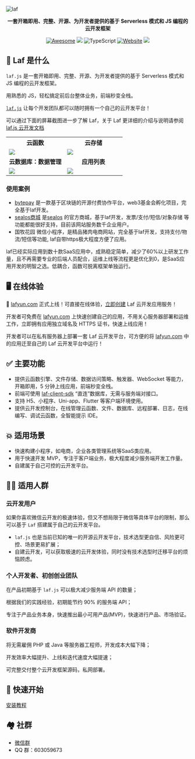 ![laf](https://socialify.git.ci/lafjs/laf/image?description=1&descriptionEditable=laf.js%20%E8%AE%A9%E6%AF%8F%E4%B8%AA%E5%BC%80%E5%8F%91%E5%9B%A2%E9%98%9F%E9%83%BD%E5%8F%AF%E4%BB%A5%E9%9A%8F%E6%97%B6%E6%8B%A5%E6%9C%89%E4%B8%80%E4%B8%AA%E8%87%AA%E5%B7%B1%E7%9A%84%E4%BA%91%E5%BC%80%E5%8F%91%E5%B9%B3%E5%8F%B0%EF%BC%81&font=Raleway&forks=1&language=1&name=1&owner=1&pattern=Circuit%20Board&stargazers=1&theme=Dark)

<div align="center">
  <p>
    <b>一套开箱即用、完整、开源、为开发者提供的基于 Serverless 模式和 JS 编程的云开发框架</b>
  </p>

  <p>
    
  [![Awesome](https://cdn.rawgit.com/sindresorhus/awesome/d7305f38d29fed78fa85652e3a63e154dd8e8829/media/badge.svg)](https://github.com/lafjs/laf)
  [![](https://img.shields.io/docker/pulls/lafyun/system-server)](https://hub.docker.com/r/lafyun/system-server)
  ![TypeScript](https://img.shields.io/badge/typescript-%23007ACC.svg?logo=typescript&logoColor=white)
  [![Website](https://img.shields.io/website?url=https%3A%2F%2Fdocs.lafyun.com&logo=Postwoman)](https://docs.lafyun.com/)
  <a href="https://cdn.jsdelivr.net/gh/yangchuansheng/imghosting3@main/uPic/2022-04-22-14-21-MRJH9o.png"><img src="https://img.shields.io/badge/%E5%BE%AE%E4%BF%A1%E7%BE%A4-2000%2B-brightgreen"></a>

  </p>
</div>

## 👀 Laf 是什么

`laf.js` 是一套开箱即用、完整、开源、为开发者提供的基于 Serverless 模式和 JS 编程的云开发框架。

用熟悉的 JS，轻松搞定前后台整体业务，前端秒变全栈。

[`laf.js`](https://github.com/lafjs/laf) 让每个开发团队都可以随时拥有一个自己的云开发平台！

可以通过下面的屏幕截图进一步了解 Laf，关于 Laf 更详细的介绍与说明请参阅 [laf.js 云开发文档](https://docs.lafyun.com/guide/)

<table>
  <tr>
      <td width="50%" align="center"><b>云函数</b></td>
      <td width="50%" align="center"><b>云存储</b></td>
  </tr>
  <tr>
     <td><img src="https://9b069020-06e3-4949-83d9-992a52ca99fe.lafyun.com/file/laf_preview_screens/ide.png"/></td>
     <td><img src="https://9b069020-06e3-4949-83d9-992a52ca99fe.lafyun.com/file/laf_preview_screens/files.png"/></td>
  </tr>
  <tr>
      <td width="50%" align="center"><b>云数据库：数据管理</b></td>
      <td width="50%" align="center"><b>应用列表</b></td>
  </tr>
  <tr>
     <td><img src="https://9b069020-06e3-4949-83d9-992a52ca99fe.lafyun.com/file/laf_preview_screens/collection.png"/></td>
     <td><img src="https://9b069020-06e3-4949-83d9-992a52ca99fe.lafyun.com/file/laf_preview_screens/apps.png"/></td>
  </tr>
</table>

### 使用案例

- [bytepay](https://bytepay.online) 是一款基于区块链的开源付费协作平台，web3基金会孵化项目，完全基于laf开发。
- [sealos商城](https://sealyun.com) 是[sealos](https://github.com/labring/sealos) 的官方商城，基于laf开发，发票/支付/短信/对象存储 等功能都能很好支持，目前该网站服务数千企业用户。
- 国牧花园 微信小程序，是精品猪肉电商网站，完全基于laf开发，支持支付/物流/短信等功能, laf自带https极大程度方便了应用。

laf已经实际应用到数十款SaaS应用中，成熟稳定简单，减少了60%以上研发工作量，且不再需要专业的后端人员配合，运维上线等流程更是优化到0，是SaaS应用开发的明智之选。低耦合，函数可脱离框架单独运行。

## 🖥 在线体验

🎉 [lafyun.com](http://www.lafyun.com) 正式上线！可直接在线体验，[立即创建](http://www.lafyun.com) Laf 云开发应用服务！

开发者可免费在 [lafyun.com](http://www.lafyun.com) 上快速创建自己的应用，不用关心服务器部署和运维工作，立即拥有应用独立域名及 HTTPS 证书，快速上线应用！

开发者可以在私有服务器上部署一套 Laf 云开发平台，可方便的将 [lafyun.com](http://www.lafyun.com) 中的应用迁至自己的 Laf 云开发平台中运行！

## ✅ 主要功能


- 提供云函数引擎、文件存储、数据访问策略、触发器、WebSocket 等能力，开箱即用，5 分钟上线应用，前端秒变全栈。
- 前端可使用 [laf-client-sdk](https://github.com/lafjs/laf/tree/main/packages/client-sdk) “直连”数据库，无需与服务端对接口。
- 支持 H5、小程序、Uni-app、Flutter 等客户端环境使用。
- 提供云开发控制台，在线管理云函数、文件、数据库、远程部署、日志，在线编写、调试云函数，全智能提示 IDE。

## 💥 适用场景

- 快速构建小程序，如电商，企业各类管理系统等SaaS类应用。
- 用于快速开发 MVP，专注于客户端业务，极大程度减少服务端开发工作量。
- 自建属于自己可控的云开发平台。

## 👨‍💻 适用人群

### 云开发用户

如果你喜欢微信云开发的极速体验，但又不想局限于微信等具体平台的限制，那么可以基于 `Laf` 搭建属于自己的云开发平台。

- `laf.js` 也是当前已知的唯一的开源云开发平台，技术选型更自信、风险更可控、场景更易扩展；
- 自建云开发，可以获取极速的云开发体验，同时没有技术选型时迁移平台的烦恼顾虑。

### 个人开发者、初创创业团队

在产品初期基于 `laf.js` 可以极大减少服务端 API 的数量；

根据我们的实践经验，初期能节约 90% 的服务端 API；

专注于产品业务本身，快速推出最小可用产品(MVP)，快速进行产品、市场验证。

### 软件开发商

将无需雇佣 PHP 或 Java 等服务器工程师，开发成本大幅下降；

开发效率大幅提升、上线和迭代速度大幅提速；

可完整交付整个云开发框架源码，私网部署。

## 🚀 快速开始

[安装教程](./docs/guide/function/install.md)

## 🏘️ 社群

+ [微信群](https://cdn.jsdelivr.net/gh/yangchuansheng/imghosting3@main/uPic/2022-04-22-14-21-MRJH9o.png)
+ QQ 群：603059673
